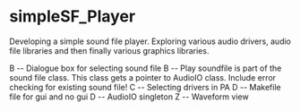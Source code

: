 simpleSF_Player
===============
Developing a simple sound file player. Exploring various audio drivers, audio file libraries and then finally various graphics libraries. 

B -- Dialogue box for selecting sound file
B -- Play soundfile is part of the sound file class. This class gets a pointer to AudioIO class. Include error checking for existing sound file!
C -- Selecting drivers in PA
D -- Makefile file for gui and no gui
D -- AudioIO singleton
Z -- Waveform view



